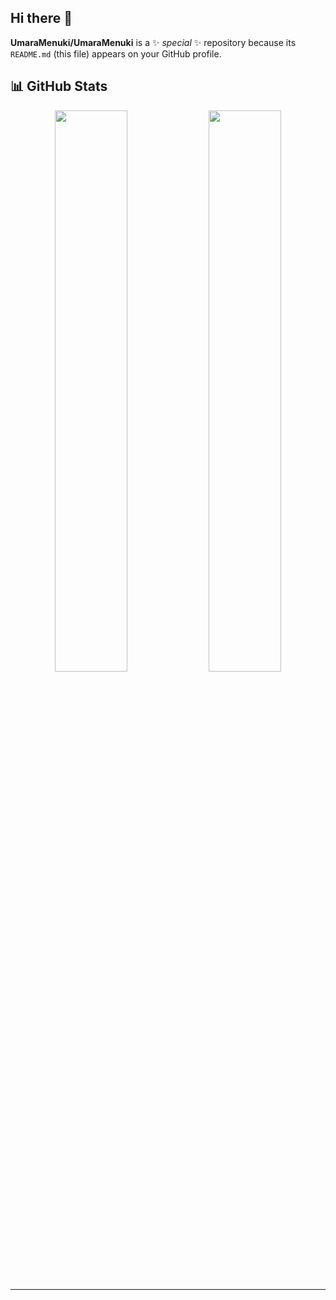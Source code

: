 ## Hi there 👋


**UmaraMenuki/UmaraMenuki** is a ✨ _special_ ✨ repository because its `README.md` (this file) appears on your GitHub profile.

## 📊 GitHub Stats

<div align="center">
  <img src="https://github-readme-stats.vercel.app/api?username=UmaraMenuki&show_icons=true&theme=github_dark&hide_border=true" width="48%" />
  <img src="https://github-readme-stats.vercel.app/api/top-langs/?username=UmaraMenuki&layout=compact&theme=github_dark&hide_border=true" width="48%" />
</div>

---
